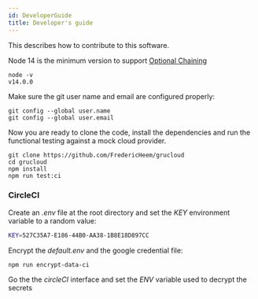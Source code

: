 ```yaml
---
id: DeveloperGuide
title: Developer's guide
---
```


This describes how to contribute to this software.

Node 14 is the minimum version to support [Optional Chaining](https://developer.mozilla.org/en-US/docs/Web/JavaScript/Reference/Operators/Optional_chaining)

```
node -v
v14.0.0
```

Make sure the git user name and email are configured properly:

```
git config --global user.name
git config --global user.email
```

Now you are ready to clone the code, install the dependencies and run the functional testing against a mock cloud provider.

    git clone https://github.com/FredericHeem/grucloud
    cd grucloud
    npm install
    npm run test:ci

### CircleCI

Create an _.env_ file at the root directory and set the _KEY_ environment variable to a random value:

```sh
KEY=527C35A7-E186-44B0-AA38-1B8E18D897CC
```

Encrypt the _default.env_ and the google credential file:

```
npm run encrypt-data-ci
```

Go the the _circleCI_ interface and set the _ENV_ variable used to decrypt the secrets
